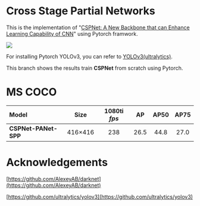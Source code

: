 # Cross Stage Partial Networks
This is the implementation of "[CSPNet: A New Backbone that can Enhance Learning Capability of CNN](https://arxiv.org/abs/1911.11929)" using Pytorch framwork.

![](https://github.com/WongKinYiu/CrossStagePartialNetworks/blob/master/fig/cmp.png)

For installing Pytorch YOLOv3, you can refer to [YOLOv3(ultralytics)](https://github.com/ultralytics/yolov3).

This branch shows the results train **CSPNet** from scratch using Pytorch.

# MS COCO

| Model | Size | 1080ti *fps* |  AP  | AP50 | AP75 |
| :---- | :--: | :----------: | :--: | :--: | :--: |
| **CSPNet-PANet-SPP** | 416×416 | 238 | 26.5 | 44.8 | 27.0 |

# Acknowledgements
[https://github.com/AlexeyAB/darknet](https://github.com/AlexeyAB/darknet)

[https://github.com/ultralytics/yolov3](https://github.com/ultralytics/yolov3)
